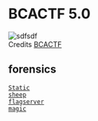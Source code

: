 # BCACTF 5.0

![sdfsdf](logo.jpg)
<br/>Credits [BCACTF](https://bcactf.com/)

## forensics
[`Static`](forensics/static/README.md)\
[`sheep`](forensics/sheep/README.md)\
[`flagserver`](forensics/flagserver/README.md)\
[`magic`](forensics/magic/README.md)